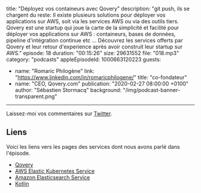 title: "Déployez vos containeurs avec Qovery"
description: "git push, ils se chargent du reste: Il existe plusieurs solutions pour déployer vos applications sur AWS, soit via les services AWS ou via des outils tiers.  Qovery est une startup qui joue la carte de la simplicité et facilité pour déployer vos applications sur AWS : containeurs, bases de données, pipeline d'intégration continue etc ... Découvrez les services offerts par Qovery et leur retour d'experience après avoir construit leur startup sur AWS."
episode: 18
duration: "00:15:26"
size: 29631552
file: "018.mp3"
category: "podcasts"
appleEpisodeId: 1000663120223
guests:
  - name: "Romaric Philogène"
    link: "https://www.linkedin.com/in/romaricphilogene/"
    title: "co-fondateur"
  - name: "CEO, Qovery.com"
publication: "2020-02-27 08:00:00 +0100"
author: "Sébastien Stormacq"
background: "/img/podcast-banner-transparent.png"
---

Laissez-moi vos commentaires sur [Twitter](https://twitter.com/sebsto).

## Liens

Voici les liens vers les pages des services dont nous avons parlé dans l'épisode.

- [Qovery](https://www.qovery.com/)
- [AWS Elastic Kubernetes Service](https://aws.amazon.com/eks/)
- [Amazon Elasticsearch Service](https://aws.amazon.com/elasticsearch-service/)
- [Kotlin](https://kotlinlang.org/)